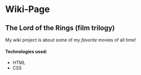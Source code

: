 # Wiki-Page

## The Lord of the Rings (film trilogy)

My wiki project is about some of my <em>favorite</em> movies of all time!

#### Technologies used:

- HTML
- CSS
